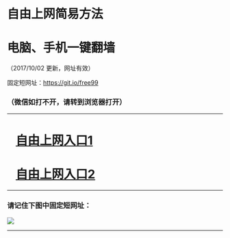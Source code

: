 ﻿# 自由上网简易方法

# 电脑、手机一键翻墙

（2017/10/02 更新，网址有效）

固定短网址：https://git.io/free99

### （微信如打不开，请转到浏览器打开）


***





# &nbsp;&nbsp; <a href="http://ft45292161.fwtz-zhenx1001.xyz/fwqtz01.html?t=100200115447 " target="_blank">自由上网入口1</a>
# &nbsp;&nbsp; <a href="http://ft170326736.fw-tzzhen1002.xyz/fwqtz02.html?t=100200118446 " target="_blank">自由上网入口2</a>
***

### 请记住下图中固定短网址：

<img src="https://s3-us-west-2.amazonaws.com/fwq-1001/yjfq-20170905okok.png" /> 


***

